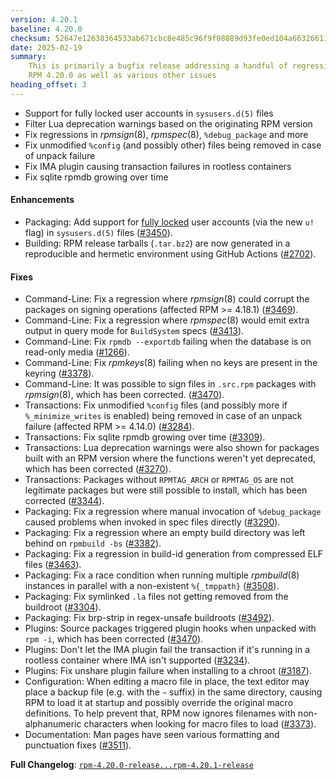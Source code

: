 ```yaml
---
version: 4.20.1
baseline: 4.20.0
checksum: 52647e12638364533ab671cbc8e485c96f9f08889d93fe0ed104a6632661124f
date: 2025-02-19
summary:
    This is primarily a bugfix release addressing a handful of regressions in
    RPM 4.20.0 as well as various other issues
heading_offset: 3
---
```


* Support for fully locked user accounts in `sysusers.d(5)` files
* Filter Lua deprecation warnings based on the originating RPM version
* Fix regressions in *rpmsign*(8), *rpmspec*(8), `%debug_package` and more
* Fix unmodified `%config` (and possibly other) files being removed in case of unpack failure
* Fix IMA plugin causing transaction failures in rootless containers
* Fix sqlite rpmdb growing over time

#### Enhancements

* Packaging: Add support for [fully locked](https://github.com/systemd/systemd/issues/13522) user accounts (via the new `u!` flag) in `sysusers.d(5)` files ([#3450](https://github.com/rpm-software-management/rpm/issues/3450)).
* Building: RPM release tarballs (`.tar.bz2`) are now generated in a reproducible and hermetic environment using GitHub Actions ([#2702](https://github.com/rpm-software-management/rpm/issues/2702)).

#### Fixes

* Command-Line: Fix a regression where *rpmsign*(8) could corrupt the packages on signing operations (affected RPM >= 4.18.1) ([#3469](https://github.com/rpm-software-management/rpm/issues/3469)).
* Command-Line: Fix a regression where *rpmspec*(8) would emit extra output in query mode for `BuildSystem` specs ([#3413](https://github.com/rpm-software-management/rpm/issues/3413)).
* Command-Line: Fix `rpmdb --exportdb` failing when the database is on read-only media ([#1266](https://github.com/rpm-software-management/rpm/issues/1266)).
* Command-Line: Fix *rpmkeys*(8) failing when no keys are present in the keyring ([#3378](https://github.com/rpm-software-management/rpm/issues/3378)).
* Command-Line: It was possible to sign files in `.src.rpm` packages with *rpmsign*(8), which has been corrected. ([#3470](https://github.com/rpm-software-management/rpm/issues/3470)).
* Transactions: Fix unmodified `%config` files (and possibly more if `%_minimize_writes` is enabled) being removed in case of an unpack failure (affected RPM >= 4.14.0) ([#3284](https://github.com/rpm-software-management/rpm/issues/3284)).
* Transactions: Fix sqlite rpmdb growing over time ([#3309](https://github.com/rpm-software-management/rpm/issues/3309)).
* Transactions: Lua deprecation warnings were also shown for packages built with an RPM version where the functions weren't yet deprecated, which has been corrected ([#3270](https://github.com/rpm-software-management/rpm/issues/3270)).
* Transactions: Packages without `RPMTAG_ARCH` or `RPMTAG_OS` are not legitimate packages but were still possible to install, which has been corrected ([#3344](https://github.com/rpm-software-management/rpm/issues/3344)).
* Packaging: Fix a regression where manual invocation of `%debug_package` caused problems when invoked in spec files directly ([#3290](https://github.com/rpm-software-management/rpm/issues/3290)).
* Packaging: Fix a regression where an empty build directory was left behind on `rpmbuild -bs` ([#3382](https://github.com/rpm-software-management/rpm/issues/3382)).
* Packaging: Fix a regression in build-id generation from compressed ELF files ([#3463](https://github.com/rpm-software-management/rpm/issues/3463)).
* Packaging: Fix a race condition when running multiple *rpmbuild*(8) instances in parallel with a non-existent `%{_tmppath}` ([#3508](https://github.com/rpm-software-management/rpm/issues/3508)).
* Packaging: Fix symlinked `.la` files not getting removed from the buildroot ([#3304](https://github.com/rpm-software-management/rpm/issues/3304)).
* Packaging: Fix brp-strip in regex-unsafe buildroots ([#3492](https://github.com/rpm-software-management/rpm/issues/3492)).
* Plugins: Source packages triggered plugin hooks when unpacked with `rpm -i`, which has been corrected ([#3470](https://github.com/rpm-software-management/rpm/issues/3470)).
* Plugins: Don't let the IMA plugin fail the transaction if it's running in a rootless container where IMA isn't supported ([#3234](https://github.com/rpm-software-management/rpm/issues/3234)).
* Plugins: Fix unshare plugin failure when installing to a chroot ([#3187](https://github.com/rpm-software-management/rpm/issues/3187)).
* Configuration: When editing a macro file in place, the text editor may place a backup file (e.g. with the `~` suffix) in the same directory, causing RPM to load it at startup and possibly override the original macro definitions. To help prevent that, RPM now ignores filenames with non-alphanumeric characters when looking for macro files to load ([#3373](https://github.com/rpm-software-management/rpm/issues/3373)).
* Documentation: Man pages have seen various formatting and punctuation fixes ([#3511](https://github.com/rpm-software-management/rpm/issues/3511)).

**Full Changelog**: [`rpm-4.20.0-release...rpm-4.20.1-release`](https://github.com/rpm-software-management/rpm/compare/rpm-4.20.0-release...rpm-4.20.1-release)
